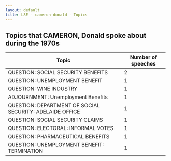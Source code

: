 ```yaml
---
layout: default
title: L8E - cameron-donald - Topics
---
```

## Topics that CAMERON, Donald spoke about during the 1970s

| Topic | Number of speeches |
|--------------|----------------|
|QUESTION: SOCIAL SECURITY BENEFITS|2|
|QUESTION: UNEMPLOYMENT BENEFIT|1|
|QUESTION: WINE INDUSTRY|1|
|ADJOURNMENT: Unemployment Benefits|1|
|QUESTION: DEPARTMENT OF SOCIAL SECURITY: ADELAIDE OFFICE|1|
|QUESTION: SOCIAL SECURITY CLAIMS|1|
|QUESTION: ELECTORAL: INFORMAL VOTES|1|
|QUESTION: PHARMACEUTICAL BENEFITS|1|
|QUESTION: UNEMPLOYMENT BENEFIT: TERMINATION|1|
